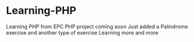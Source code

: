 # Learning-PHP
Learning PHP from EPC
PHP project coming soon
Just added a Palindrome exercise 
and another type of exercise 
Learning more and more
